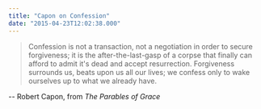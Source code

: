```yaml
---
title: "Capon on Confession"
date: "2015-04-23T12:02:38.000"
---
```


> Confession is not a transaction, not a negotiation in order to secure forgiveness; it is the after-the-last-gasp of a corpse that finally can afford to admit it's dead and accept resurrection. Forgiveness surrounds us, beats upon us all our lives; we confess only to wake ourselves up to what we already have.

\-- Robert Capon, from _The Parables of Grace_
